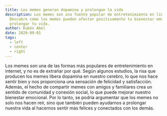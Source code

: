 ```yaml
---
title: Los memes generan dopamina y prolongan la vida
description: Los memes son una fuente popular de entretenimiento en línea.
  Descubre cómo los memes pueden afectar positivamente tu bienestar emocional y
  prolongar tu vida.
author: Rubén Abel
date: 2020-09-01
tags:
  - left
  - center
  - right
---
```

Los memes son una de las formas más populares de entretenimiento en internet, y no es de extrañar por qué. Según algunos estudios, la risa que producen los memes libera dopamina en nuestro cerebro, lo que nos hace sentir bien y nos proporciona una sensación de felicidad y satisfacción. Además, el hecho de compartir memes con amigos y familiares crea un sentido de comunidad y conexión social, lo que puede mejorar nuestro bienestar emocional. Por lo tanto, se podría argumentar que los memes no solo nos hacen reír, sino que también pueden ayudarnos a prolongar nuestra vida al hacernos sentir más felices y conectados con los demás.
